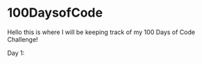 # 100DaysofCode

Hello this is where I will be keeping track of my 100 Days of Code Challenge!

Day 1: